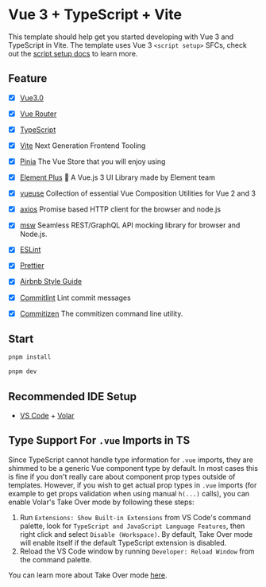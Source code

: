 # Vue 3 + TypeScript + Vite

This template should help get you started developing with Vue 3 and TypeScript in Vite. The template uses Vue 3 `<script setup>` SFCs, check out the [script setup docs](https://v3.vuejs.org/api/sfc-script-setup.html#sfc-script-setup) to learn more.

## Feature

-   [x] [Vue3.0](https://vuejs.org/)
-   [x] [Vue Router](https://github.com/vuejs/router)
-   [x] [TypeScript](https://www.typescriptlang.org/)
-   [x] [Vite](https://vitejs.dev/) Next Generation Frontend Tooling

-   [x] [Pinia](https://pinia.vuejs.org/) The Vue Store that you will enjoy using
-   [x] [Element Plus](https://github.com/element-plus/element-plus) 🎉 A Vue.js 3 UI Library made by Element team
-   [x] [vueuse](https://github.com/vueuse/vueuse) Collection of essential Vue Composition Utilities for Vue 2 and 3
-   [x] [axios](https://github.com/axios/axios) Promise based HTTP client for the browser and node.js
-   [x] [msw](https://mswjs.io/docs/) Seamless REST/GraphQL API mocking library for browser and Node.js.
-   [x] [ESLint](https://eslint.org/)
-   [x] [Prettier](https://prettier.io/)
-   [x] [Airbnb Style Guide](https://github.com/airbnb/javascript)
-   [x] [Commitlint](https://github.com/conventional-changelog/commitlint) Lint commit messages
-   [x] [Commitizen](https://github.com/commitizen/cz-cli) The commitizen command line utility.

## Start

```bash
pnpm install

pnpm dev
```

## Recommended IDE Setup

-   [VS Code](https://code.visualstudio.com/) + [Volar](https://marketplace.visualstudio.com/items?itemName=Vue.volar)

## Type Support For `.vue` Imports in TS

Since TypeScript cannot handle type information for `.vue` imports, they are shimmed to be a generic Vue component type by default. In most cases this is fine if you don't really care about component prop types outside of templates. However, if you wish to get actual prop types in `.vue` imports (for example to get props validation when using manual `h(...)` calls), you can enable Volar's Take Over mode by following these steps:

1. Run `Extensions: Show Built-in Extensions` from VS Code's command palette, look for `TypeScript and JavaScript Language Features`, then right click and select `Disable (Workspace)`. By default, Take Over mode will enable itself if the default TypeScript extension is disabled.
2. Reload the VS Code window by running `Developer: Reload Window` from the command palette.

You can learn more about Take Over mode [here](https://github.com/johnsoncodehk/volar/discussions/471).
